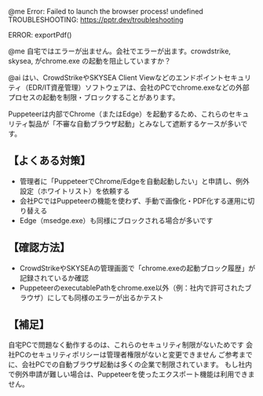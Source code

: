 @me Error: Failed to launch the browser process! undefined TROUBLESHOOTING: https://pptr.dev/troubleshooting

ERROR: exportPdf()

@me 自宅ではエラーが出ません。会社でエラーが出ます。crowdstrike, skysea, がchrome.exe の起動を阻止していますか？

@ai はい、CrowdStrikeやSKYSEA Client Viewなどのエンドポイントセキュリティ（EDR/IT資産管理）ソフトウェアは、会社のPCでchrome.exeなどの外部プロセスの起動を制限・ブロックすることがあります。

Puppeteerは内部でChrome（またはEdge）を起動するため、これらのセキュリティ製品が「不審な自動ブラウザ起動」とみなして遮断するケースが多いです。

## 【よくある対策】

- 管理者に「PuppeteerでChrome/Edgeを自動起動したい」と申請し、例外設定（ホワイトリスト）を依頼する
- 会社PCではPuppeteerの機能を使わず、手動で画像化・PDF化する運用に切り替える
- Edge（msedge.exe）も同様にブロックされる場合が多いです

## 【確認方法】

- CrowdStrikeやSKYSEAの管理画面で「chrome.exeの起動ブロック履歴」が記録されているか確認
- PuppeteerのexecutablePathをchrome.exe以外（例：社内で許可されたブラウザ）にしても同様のエラーが出るかテスト

## 【補足】

自宅PCで問題なく動作するのは、これらのセキュリティ制限がないためです
会社PCのセキュリティポリシーは管理者権限がないと変更できません
ご参考までに、会社PCでの自動ブラウザ起動は多くの企業で制限されています。
もし社内で例外申請が難しい場合は、Puppeteerを使ったエクスポート機能は利用できません。
